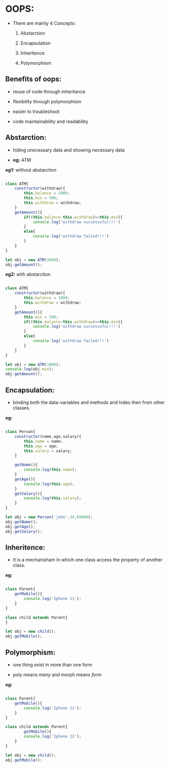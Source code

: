 # OOPS: #

- There are mainly 4 Concepts:
  
  1. Abstarction

  2. Encapsulation

  3. Inheritence

  4. Polymorphism

## Benefits of oops: ##

- reuse of code through inheritance

- flexibility through polymorphism

- easier to troubleshoot

- code maintainability and readability


## Abstarction: ##

- hiding unecessary data and showing necessary data

- **eg:** ATM

**eg1:**  without abstarction 

```js

class ATM{
    constructor(withdraw){
        this.balance = 1000;
        this.min = 500;
        this.withdraw = withdraw;
    }
    getAmount(){
        if((this.balance-this.withdraw)>=this.min){
            console.log('withdraw successuful!!!')
        }
        else{
            console.log('withdraw failed!!!')
        }
    }
}

let obj = new ATM(1000);
obj.getAmount();
```

**eg2:**  with abstarction 

```js

class ATM{
    constructor(withdraw){
        this.balance = 1000;
        this.withdraw = withdraw;
    }
    getAmount(){
        this.min = 500;
        if((this.balance-this.withdraw)>=this.min){
            console.log('withdraw successuful!!!')
        }
        else{
            console.log('withdraw failed!!!')
        }
    }
}

let obj = new ATM(1000);
console.log(obj.min);
obj.getAmount();
```


## Encapsulation: ##

- binding both the data-variables and methods and hides then from other classes.

**eg:**

```js

class Person{
    constructor(name,age,salary){
        this.name = name;
        this.age = age;
        this.salary = salary;
    }

    getName(){
        console.log(this.name);
    }
    getAge(){
        console.log(this.age);
    }
    getSalary(){
        console.log(this.salary);
    }
}

let obj = new Person('john',34,65000);
obj.getName();
obj.getAge();
obj.getSalary();
```

## Inheritence: ##

- It is a mechanisham in which one class access the property of another class.

**eg:**

```js

class Parent{
    getMobile(){
        console.log('Iphone 11');
    }
}

class child extends Parent{
}

let obj = new child();
obj.getMobile();
```

## Polymorphism: ##

- one thing exist in more than one form 

- poly means *many* and morph means *form*

**eg:**

```js

class Parent{
    getMobile(){
        console.log('Iphone 11');
    }
}

class child extends Parent{
        getMobile(){
        console.log('Iphone 12');
    }
}

let obj = new child();
obj.getMobile();
```
